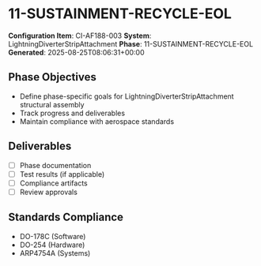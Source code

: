 # 11-SUSTAINMENT-RECYCLE-EOL

**Configuration Item**: CI-AF188-003
**System**: LightningDiverterStripAttachment
**Phase**: 11-SUSTAINMENT-RECYCLE-EOL
**Generated**: 2025-08-25T08:06:31+00:00

## Phase Objectives
- Define phase-specific goals for LightningDiverterStripAttachment structural assembly
- Track progress and deliverables
- Maintain compliance with aerospace standards

## Deliverables
- [ ] Phase documentation
- [ ] Test results (if applicable)
- [ ] Compliance artifacts
- [ ] Review approvals

## Standards Compliance
- DO-178C (Software)
- DO-254 (Hardware)
- ARP4754A (Systems)

